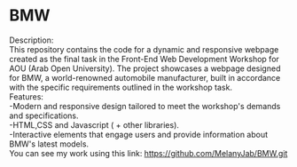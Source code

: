 # BMW
Description:<br>
This repository contains the code for a dynamic and responsive webpage created as the final task in the Front-End Web Development Workshop for AOU (Arab Open University). The project showcases a webpage designed for BMW, a world-renowned automobile manufacturer, built in accordance with the specific requirements outlined in the workshop task.
<br>Features:<br>
-Modern and responsive design tailored to meet the workshop's demands and specifications. <br>
-HTML,CSS and Javascript ( + other libraries).<br>
-Interactive elements that engage users and provide information about BMW's latest models.<br>
You can see my work using this link: https://github.com/MelanyJab/BMW.git
